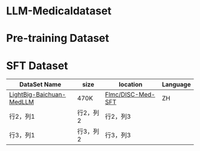 # LLM-Medicaldataset

# Pre-training Dataset


# SFT Dataset


| DataSet Name     |   size  | location     | Language     |
| -------- | -------- | -------- | -------- |
| [LightBig-Baichuan-MedLLM](https://github.com/heli-dawnlab703/LightBig-Baichuan-MedLLM/tree/main) | 470K | [Flmc/DISC-Med-SFT](https://huggingface.co/datasets/Flmc/DISC-Med-SFT) |ZH |
| 行2，列1 | 行2，列2 | 行2，列3 |
| 行3，列1 | 行3，列2 | 行3，列3 |
